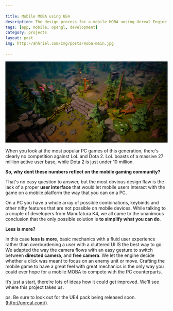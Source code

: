 ```yaml
---

title: Mobile MOBA using UE4
description: The design process for a mobile MOBA unsing Unreal Engine 4 (ue4).
tags: [app, mobile, opengl, development]
category: projects
layout: post
img: http://ahhriel.com/img/posts/moba-main.jpg

---
```


![Mobile Moba project](/img/posts/moba-main.jpg)

When you look at the most popular PC games of this generation, there's clearly no competition against LoL and Dota 2.
LoL boasts of a massive 27 million active user base, while Dota 2 is just under 10 million. 

__So, why dont these numbers reflect on the mobile gaming community?__

That's no easy question to answer, but the most obvious design flaw is the lack of a proper __user interface__ that would let mobile users interact with the game on a mobile platform the way that you can on a PC.

On a PC you have a whole array of possible combinations, keybinds and other nifty features that are not possible on mobile devices. While talking to a couple of developers from Manufatura K4, we all came to the unanimous conclusion that the only possible solution is __to simplify what you can do__.

__Less is more?__

In this case __less is more__, basic mechanics with a fluid user experience rather than overburdening a user with a cluttered UI IS the best way to go. We adapted the way the camera flows with an easy gesture to switch between __directed camera__, and __free camera__. We let the engine decide whether a click was meant to focus on an enemy unit or move. Crafting the mobile game to have a great feel with great mechanics is the only way you could ever hope for a mobile MOBA to compete with the PC counterparts.

It’s just a start, there’re lots of ideas how it could get improved. We'll see where this project takes us.

ps. Be sure to look out for the UE4 pack being released soon. (http://unreal.com/).

